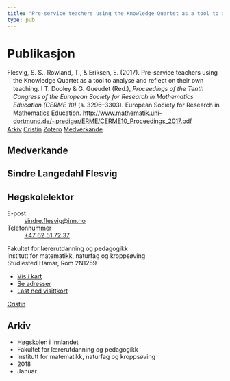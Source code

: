 ```yaml
---
title: "Pre-service teachers using the Knowledge Quartet as a tool to analyse and reflect on their own teaching"
type: pub
---
```

<h1>Publikasjon</h1>
<article id="csl-bib-container-DIHCTPP6" class="csl-bib-container">
  <div class="csl-bib-body" style="line-height: 1.35; padding-left: 1em; text-indent:-1em;">
  <div class="csl-entry">Flesvig, S. S., Rowland, T., &amp; Eriksen, E. (2017). Pre-service teachers using the Knowledge Quartet as a tool to analyse and reflect on their own teaching. I T. Dooley &amp; G. Gueudet (Red.), <i>Proceedings of the Tenth Congress of the European Society for Research in Mathematics Education (CERME 10)</i> (s. 3296&#x2013;3303). European Society for Research in Mathematics Education. <a href="http://www.mathematik.uni-dortmund.de/~prediger/ERME/CERME10_Proceedings_2017.pdf">http://www.mathematik.uni-dortmund.de/~prediger/ERME/CERME10_Proceedings_2017.pdf</a></div>
</div>
  <div class="csl-bib-buttons">
    <a href="#taxonomy-article-DIHCTPP6" class="csl-bib-button">Arkiv</a>
    <a href="https://app.cristin.no/results/show.jsf?id=1546186" alt="Cristin URL" class="csl-bib-button">Cristin</a>
    <a href="http://zotero.org/groups/5022929/items/DIHCTPP6" alt="Zotero URL" class="csl-bib-button">Zotero</a>
    <a href="#contributors-article-DIHCTPP6" class="csl-bib-button">Medverkande</a>
  </div>
  <div id="csl-bib-meta-container-DIHCTPP6"></div>
</article>
<div id="csl-bib-meta-DIHCTPP6" class="csl-bib-meta">
  <article id="contributors-article-DIHCTPP6" class="contributors-article">
    <h1>Medverkande</h1>
    <div class="personas">
<div class="vrtx-hinn-person-card">
<div class="photo">
<i class="lar la-user-circle missing-person"></i>
</div>
<div class="info">
<hgroup><h1>Sindre Langedahl Flesvig</h1>
<h2>Høgskolelektor</h2>
</hgroup><dl>
<dt>E-post</dt>
<dd>
<a href="mailto:sindre.flesvig@inn.no">sindre.flesvig@inn.no</a>
</dd>
<dt>Telefonnummer</dt>
<dd><a href="tel:+4762517237">
+47 62 51 72 37
</a></dd>
</dl>
<p>
Fakultet for lærerutdanning og pedagogikk<br>
Institutt for matematikk, naturfag og kroppsøving<br>
Studiested Hamar,
Rom 2N1259
</p>
<ul class="vrtx-hinn-links">
<li><a href="https://www.google.com/maps?q=60.79677,11.07358">Vis i kart</a></li>
<li><a href="https://www.inn.no/finn-en-ansatt/sindre-flesvig.html#vrtx-hinn-addresses">Se adresser</a></li>
<li><a href="https://www.inn.no/finn-en-ansatt/sindre-flesvig.html?vrtx=vcf">Last ned visittkort</a></li>
</ul>
</div>
</div>
<a href="https://app.cristin.no/persons/show.jsf?id=779376" alt="Cristin URL" class="personas-cristin">Cristin</a>
</div>
  </article>
  <article id="taxonomy-article-DIHCTPP6" class="taxonomy-article">
    <h1>Arkiv</h1>
    <ul>
      <li>Høgskolen i Innlandet</li>
      <li>Fakultet for lærerutdanning og pedagogikk</li>
      <li>Institutt for matematikk, naturfag og kroppsøving</li>
      <li>2018</li>
      <li>Januar</li>
    </ul>
  </article>
</div>
